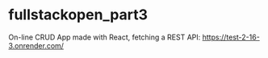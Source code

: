 # fullstackopen_part3
On-line CRUD App made with React, fetching a REST API: https://test-2-16-3.onrender.com/
